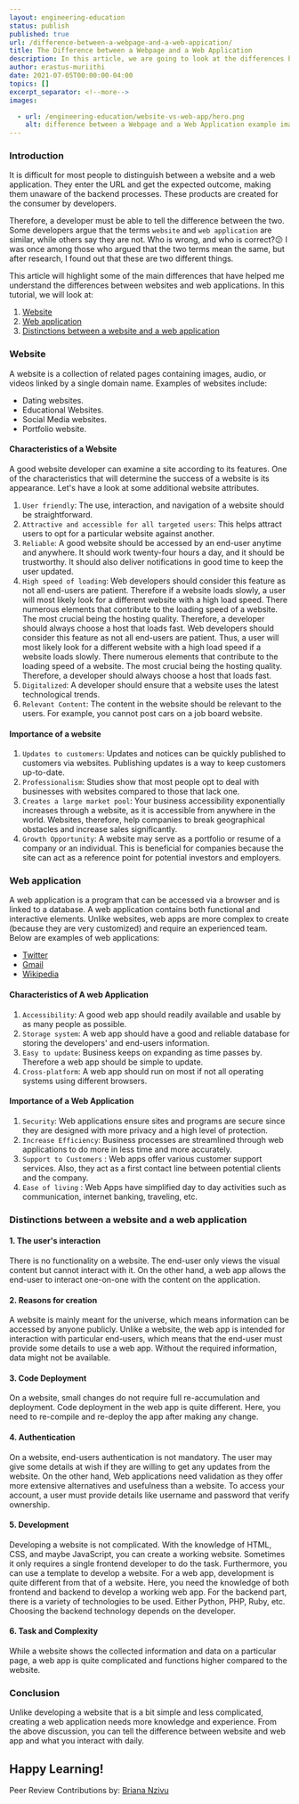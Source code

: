 ```yaml
---
layout: engineering-education
status: publish
published: true
url: /difference-between-a-webpage-and-a-web-appication/
title: The Difference between a Webpage and a Web Application
description: In this article, we are going to look at the differences between a webpage and a website in back-end development. It is difficult for a user to distinguish between a website and a web application. They enter the URL and get the expected outcome. Getting the results of what they are searching for is what matters to the end-user. How they get the results is not their business.
author: erastus-muriithi
date: 2021-07-05T00:00:00-04:00
topics: []
excerpt_separator: <!--more-->
images:

  - url: /engineering-education/website-vs-web-app/hero.png
    alt: difference between a Webpage and a Web Application example image
---
```


### Introduction
It is difficult for most people to distinguish between a website and a web application. They enter the URL and get the expected outcome, making them unaware of the backend processes.
These products are created for the consumer by developers. 

Therefore, a developer must be able to tell the difference between the two. Some developers argue that the terms `website` and `web application` are similar, while others say they are not. Who is wrong, and who is correct?😕 I was once among those who argued that the two terms mean the same, but after research, I found out that these are two different things.

This article will highlight some of the main differences that have helped me understand the differences between websites and web applications.
In this tutorial, we will look at:

1. [Website](#website)
2. [Web application](#web-application)
3. [Distinctions between a website and a web application](#distinctions-between-a-website-and-a-web-application)

### Website
A website is a collection of related pages containing images, audio, or videos linked by a single domain name.
Examples of websites include:
- Dating websites.
- Educational Websites.
- Social Media websites.
- Portfolio website.

#### Characteristics of a Website
A good website developer can examine a site according to its features. One of the characteristics that will determine the success of a website is its appearance. Let's have a look at some additional website attributes.
1. `User friendly`: The use, interaction, and navigation of a website should be straightforward.
2. `Attractive and accessible for all targeted users`: This helps attract users to opt for a particular website against another. 
3. ``Reliable``: A good website should be accessed by an end-user anytime and anywhere. It should work twenty-four hours a day, and it should be trustworthy. It should also deliver notifications in good time to keep the user updated.
4. `High speed of loading`: Web developers should consider this feature as not all end-users are patient. Therefore if a website loads slowly, a user will most likely look for a different website with a high load speed. There numerous elements that contribute to the loading speed of a website. The most crucial being the hosting quality. Therefore, a developer should always choose a host that loads fast. Web developers should consider this feature as not all end-users are patient. Thus, a user will most likely look for a different website with a high load speed if a website loads slowly.  There numerous elements that contribute to the loading speed of a website. The most crucial being the hosting quality. Therefore, a developer should always choose a host that loads fast.
6. `Digitalized`: A developer should ensure that a website uses the latest technological trends.
7. `Relevant Content`: The content in the website should be relevant to the users. For example, you cannot post cars on a job board website. 

#### Importance of a website
1. ``Updates to customers``: Updates and notices can be quickly published to customers via websites. Publishing updates is a way to keep customers up-to-date. 
2. `Professionalism`: Studies show that most people opt to deal with businesses with websites compared to those that lack one. 
3. ``Creates a large market pool``: Your business accessibility exponentially increases through a website, as it is accessible from anywhere in the world. Websites, therefore, help companies to break geographical obstacles and increase sales significantly.
4. ``Growth Opportunity``: A website may serve as a portfolio or resume of a company or an individual. This is beneficial for companies because the site can act as a reference point for potential investors and employers. 

### Web application
A web application is a program that can be accessed via a browser and is linked to a database. A web application contains both functional and interactive elements. Unlike websites, web apps are more complex to create (because they are very customized) and require an experienced team.
Below are examples of web applications:
- [Twitter](https://twitter.com/?lang=en)
- [Gmail](https://mail.google.com/)
- [Wikipedia](https://www.wikipedia.org/)

#### Characteristics of A web Application
1. `Accessibility`: A good web app should readily available and usable by as many people as possible.
2. `Storage system`: A web app should have a good and reliable database for storing the developers' and end-users information.
4. ``Easy to update``: Business keeps on expanding as time passes by. Therefore a web app should be simple to update.
5. `Cross-platform`: A web app should run on most if not all operating systems using different browsers.

#### Importance of a Web Application

1. `Security`: Web applications ensure sites and programs are secure since they are designed with more privacy and a high level of protection.
2.  `Increase Efficiency`: Business processes are streamlined through web applications to do more in less time and more accurately.
3.  `Support to Customers` : Web apps offer various customer support services. Also, they act as a first contact line between potential clients and the company. 
4.  `Ease of living` :  Web Apps have simplified day to day activities such as communication, internet banking, traveling, etc.

### Distinctions between a website and a web application

#### 1. The user's interaction
There is no functionality on a website. The end-user only views the visual content but cannot interact with it. On the other hand, a web app allows the end-user to interact one-on-one with the content on the application.
#### 2. Reasons for creation
A website is mainly meant for the universe, which means information can be accessed by anyone publicly. Unlike a website, the web app is intended for interaction with particular end-users, which means that the end-user must provide some details to use a web app. Without the required information, data might not be available.
#### 3. Code Deployment
On a website, small changes do not require full re-accumulation and deployment. Code deployment in the web app is quite different. Here, you need to re-compile and re-deploy the app after making any change.
#### 4. Authentication
On a website, end-users authentication is not mandatory. The user may give some details at wish if they are willing to get any updates from the website. On the other hand, Web applications need validation as they offer more extensive alternatives and usefulness than a website. To access your account, a user must provide details like username and password that verify ownership.
#### 5. Development
Developing a website is not complicated. With the knowledge of HTML, CSS, and maybe JavaScript, you can create a working website. Sometimes it only requires a single frontend developer to do the task.
Furthermore, you can use a template to develop a website. 
For a web app, development is quite different from that of a website. Here, you need the knowledge of both frontend and backend to develop a working web app. For the backend part, there is a variety of technologies to be used. Either Python, PHP, Ruby, etc. Choosing the backend technology depends on the developer. 
#### 6. Task and Complexity

While a website shows the collected information and data on a particular page, a web app is quite complicated and functions higher compared to the website.

### Conclusion
Unlike developing a website that is a bit simple and less complicated, creating a web application needs more knowledge and experience.
From the above discussion, you can tell the difference between website and web app and what you interact with daily.

Happy Learning!
---
Peer Review Contributions by: [Briana Nzivu](/engineering-education/authors/briana-nzivu/)
